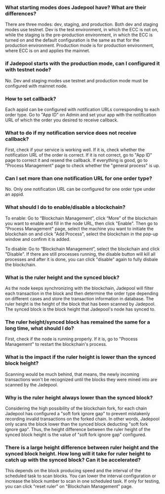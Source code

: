 ### What starting modes does Jadepool have? What are their differences?
There are three modes: dev, staging, and production. Both dev and staging modes use testnet. Dev is the test environment, in which the ECC is not on, while the staging is the pre-production environment, in which the ECC is turned on and the default configuration is the same as that for the production environment. Production mode is for production environment, where ECC is on and applies the mainnet.

### if Jadepool starts with the production mode, can I configured it with testnet node?
No. Dev and staging modes use testnet and production mode must be configured with mainnet node.

### How to set callback?
Each appid can be configured with notification URLs corresponding to each order type. Go to "App ID" on Admin and set your app with the notification URL of which the order you desired to receive callback.

### What to do if my notification service does not receive callback?
First, check if your service is working well. If it is, check whether the notification URL of the order is correct. If it is not correct, go to "App ID" page to correct it and resend the callback. If everything is good, go to "Process Management" page to check whether the "general process" is up.

### Can I set more than one notification URL for one order type?
No. Only one notification URL can be configured for one order type under an appid.

### What should I do to enable/disable a blockchain?
To enable: Go to “Blockchain Management”, click “More” of the blockchain you want to enable and fill in the node URL, then click "Enable". Then go to "Process Management" page, select the machine you want to initiate the blockchain on and click "Add Process", select the blockchain in the pop-up window and confirm it is added. 

To disable: Go to “Blockchain Management”, select the blockchain and click "Disable". If there are still processes running, the disable button will kill all processes and after it is done, you can click "disable" again to fully disbale the blockchain. 

### What is the ruler height and the synced block?
As the node keeps synchronizing with the blockchain, Jadepool will filter each transaction in the block and then determine the order type depending on different cases and store the transaction information in database. The ruler height is the height of the block that has been scanned by Jadepool. The synced block is the block height that Jadepool's node has synced to.

### The ruler height/synced block has remained the same for a long time, what should I do?
First, check if the node is running properly. If it is, go to "Process Management" to restart the blockchain's process.

### What is the impact if the ruler height is lower than the synced block height?
Scanning would be much behind, that means, the newly incoming transactions won't be recognized until the blocks they were mined into are scanned by the Jadepool.

### Why is the ruler height always lower than the synced block?
Considering the high possibility of the blockchain fork, for each chain Jadepool has configured a "soft fork ignore gap" to prevent mistakenly recording invalid transactions on the forked chain. In other words, Jadepool only scans the block lower than the synced block deducting "soft fork ignore gap". Thus, the height difference between the ruler height of the synced block height is the value of "soft fork ignore gap" configured.

### There is a large height difference between ruler height and the synced block height. How long will it take for ruler height to catch up with the synced block? Can it be accelerated?
This depends on the block producing speed and the interval of the scheduled task to scan blocks. You can lower the interval configuration or increase the block number to scan in one scheduled task. If only for testing, you can click "reset ruler" on "Blockchain Management" page.